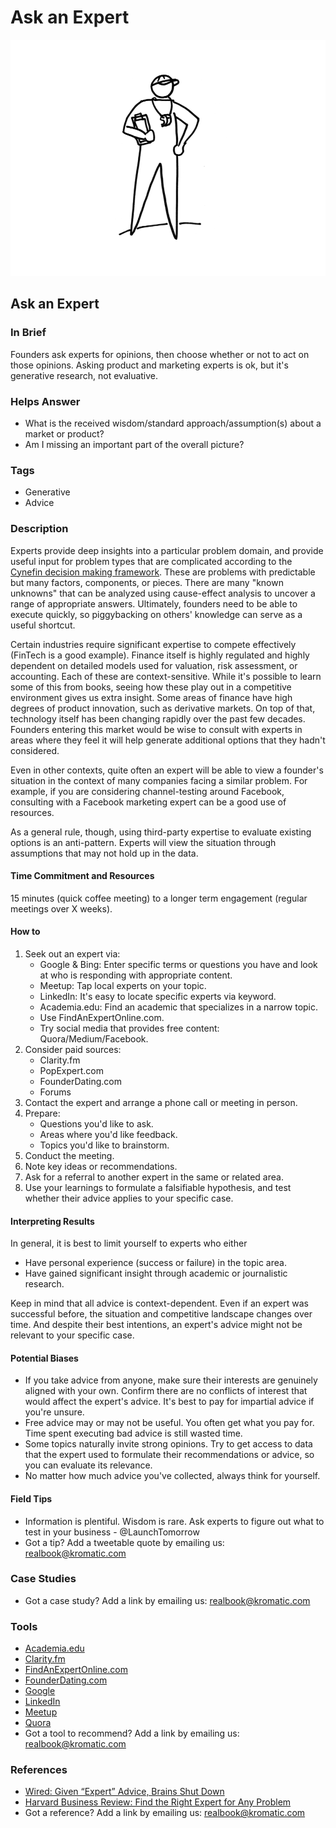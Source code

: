 # Ask an Expert

![](<../.gitbook/assets/Illustration - Full Figure Coach - Ask An Expert.png>)

## Ask an Expert

### In Brief

Founders ask experts for opinions, then choose whether or not to act on those opinions. Asking product and marketing experts is ok, but it's generative research, not evaluative.

### Helps Answer

* What is the received wisdom/standard approach/assumption(s) about a market or product?
* Am I missing an important part of the overall picture?

### Tags

* Generative
* Advice&#x20;

### Description

Experts provide deep insights into a particular problem domain, and provide useful input for problem types that are complicated according to the [Cynefin decision making framework](https://en.wikipedia.org/wiki/Cynefin\_framework). These are problems with predictable but many factors, components, or pieces. There are many "known unknowns" that can be analyzed using cause-effect analysis to uncover a range of appropriate answers. Ultimately, founders need to be able to execute quickly, so piggybacking on others' knowledge can serve as a useful shortcut.

Certain industries require significant expertise to compete effectively (FinTech is a good example). Finance itself is highly regulated and highly dependent on detailed models used for valuation, risk assessment, or accounting. Each of these are context-sensitive. While it's possible to learn some of this from books, seeing how these play out in a competitive environment gives us extra insight. Some areas of finance have high degrees of product innovation, such as derivative markets. On top of that, technology itself has been changing rapidly over the past few decades. Founders entering this market would be wise to consult with experts in areas where they feel it will help generate additional options that they hadn't considered.

Even in other contexts, quite often an expert will be able to view a founder's situation in the context of many companies facing a similar problem. For example, if you are considering channel-testing around Facebook, consulting with a Facebook marketing expert can be a good use of resources.

As a general rule, though, using third-party expertise to evaluate existing options is an anti-pattern. Experts will view the situation through assumptions that may not hold up in the data.

#### Time Commitment and Resources

15 minutes (quick coffee meeting) to a longer term engagement (regular meetings over X weeks).

#### How to

1. Seek out an expert via:
   * Google & Bing: Enter specific terms or questions you have and look at who is responding with appropriate content.
   * Meetup: Tap local experts on your topic.
   * LinkedIn: It's easy to locate specific experts via keyword.
   * Academia.edu: Find an academic that specializes in a narrow topic.
   * Use FindAnExpertOnline.com.
   * Try social media that provides free content: Quora/Medium/Facebook.
2. Consider paid sources:
   * Clarity.fm
   * PopExpert.com
   * FounderDating.com&#x20;
   * Forums &#x20;
3. Contact the expert and arrange a phone call or meeting in person.&#x20;
4. Prepare:
   * Questions you'd like to ask.
   * Areas where you'd like feedback.
   * Topics you'd like to brainstorm.
5. Conduct the meeting.
6. Note key ideas or recommendations.
7. Ask for a referral to another expert in the same or related area.
8. Use your learnings to formulate a falsifiable hypothesis, and test whether their advice applies to your specific case.

#### Interpreting Results

In general, it is best to limit yourself to experts who either

* Have personal experience (success or failure) in the topic area.
* Have gained significant insight through academic or journalistic research.&#x20;

Keep in mind that all advice is context-dependent. Even if an expert was successful before, the situation and competitive landscape changes over time. And despite their best intentions, an expert's advice might not be relevant to your specific case.

#### Potential Biases

* If you take advice from anyone, make sure their interests are genuinely aligned with your own. Confirm there are no conflicts of interest that would affect the expert's advice. It's best to pay for impartial advice if you're unsure.
* Free advice may or may not be useful. You often get what you pay for. Time spent executing bad advice is still wasted time.
* Some topics naturally invite strong opinions. Try to get access to data that the expert used to formulate their recommendations or advice, so you can evaluate its relevance.
* No matter how much advice you've collected, always think for yourself.

#### Field Tips

* Information is plentiful. Wisdom is rare. Ask experts to figure out what to test in your business - @LaunchTomorrow
* Got a tip? Add a tweetable quote by emailing us: [realbook@kromatic.com](mailto:realbook@kromatic.com)

### Case Studies

* Got a case study? Add a link by emailing us: [realbook@kromatic.com](mailto:realbook@kromatic.com)&#x20;

### Tools

* [Academia.edu](https://www.academia.edu/)
* [Clarity.fm](https://www.clarity.fm)
* [FindAnExpertOnline.com](https://www.findanexpertonline.com)
* [FounderDating.com](https://www.founderdating.com)
* [Google](https://www.google.com)
* [LinkedIn](https://www.linkedin.com)
* [Meetup](https://www.meetup.com)
* [Quora](https://www.quora.com)
* Got a tool to recommend? Add a link by emailing us: [realbook@kromatic.com](mailto:realbook@kromatic.com)

### References

* [Wired: Given “Expert” Advice, Brains Shut Down](https://www.wired.com/2009/03/financebrain)
* [Harvard Business Review: Find the Right Expert for Any Problem](https://hbr.org/2014/12/find-the-right-expert-for-any-problem)
* Got a reference? Add a link by emailing us: [realbook@kromatic.com](mailto:realbook@kromatic.com)
